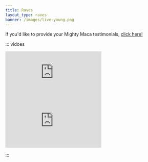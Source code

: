 ```yaml
---
title: Raves
layout_type: raves
banner: /images/live-young.png
---
```


If you'd like to provide your Mighty Maca testimonials, <a href="/submit-rave">click here!</a>

::: vidoes

<iframe class="video-left" src="https://www.youtube.com/embed/m6ZTblXvto8?ecver=2" frameborder="0" allowfullscreen></iframe>

<iframe class="video-right" src="https://www.youtube.com/embed/KxSGXIo2kqc?ecver=2" frameborder="0" allowfullscreen></iframe>

:::